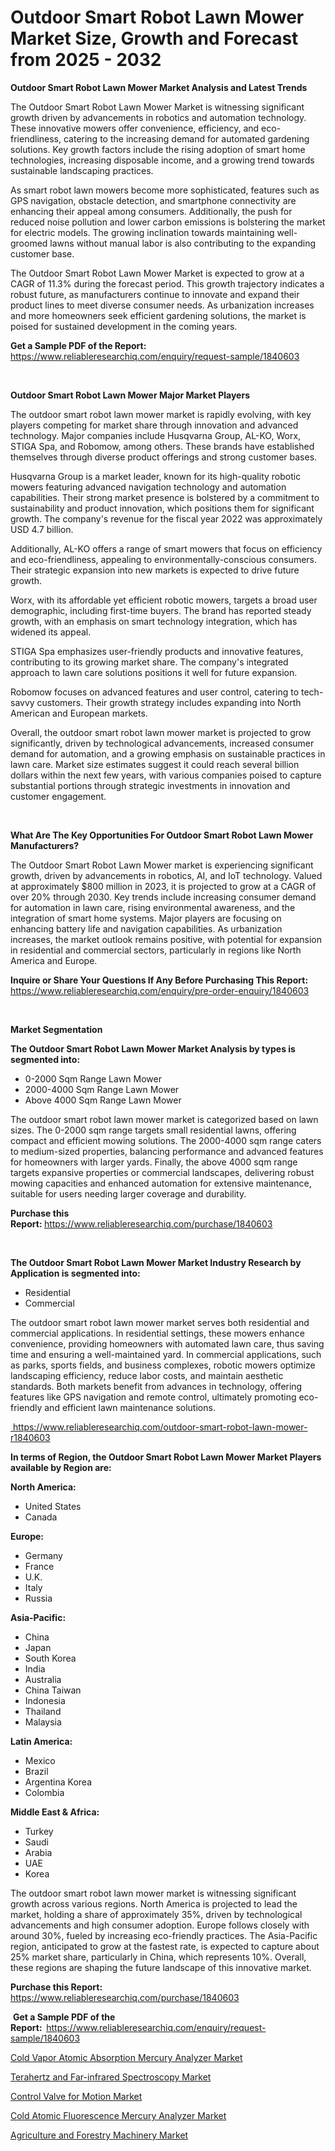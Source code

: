 <p><h1>Outdoor Smart Robot Lawn Mower Market Size, Growth and Forecast from 2025 - 2032</h1></p><p><strong>Outdoor Smart Robot Lawn Mower Market Analysis and Latest Trends</strong></p>
<p><p>The Outdoor Smart Robot Lawn Mower Market is witnessing significant growth driven by advancements in robotics and automation technology. These innovative mowers offer convenience, efficiency, and eco-friendliness, catering to the increasing demand for automated gardening solutions. Key growth factors include the rising adoption of smart home technologies, increasing disposable income, and a growing trend towards sustainable landscaping practices. </p><p>As smart robot lawn mowers become more sophisticated, features such as GPS navigation, obstacle detection, and smartphone connectivity are enhancing their appeal among consumers. Additionally, the push for reduced noise pollution and lower carbon emissions is bolstering the market for electric models. The growing inclination towards maintaining well-groomed lawns without manual labor is also contributing to the expanding customer base.</p><p>The Outdoor Smart Robot Lawn Mower Market is expected to grow at a CAGR of 11.3% during the forecast period. This growth trajectory indicates a robust future, as manufacturers continue to innovate and expand their product lines to meet diverse consumer needs. As urbanization increases and more homeowners seek efficient gardening solutions, the market is poised for sustained development in the coming years.</p></p>
<p><strong>Get a Sample PDF of the Report:&nbsp;</strong> <a href="https://www.reliableresearchiq.com/enquiry/request-sample/1840603?utm_campaign=1082&utm_medium=2&utm_source=Github&utm_content=ia&utm_term=12042025&utm_id=outdoor-smart-robot-lawn-mower">https://www.reliableresearchiq.com/enquiry/request-sample/1840603</a></p>
<p>&nbsp;</p>
<p><strong>Outdoor Smart Robot Lawn Mower Major Market Players</strong></p>
<p><p>The outdoor smart robot lawn mower market is rapidly evolving, with key players competing for market share through innovation and advanced technology. Major companies include Husqvarna Group, AL-KO, Worx, STIGA Spa, and Robomow, among others. These brands have established themselves through diverse product offerings and strong customer bases.</p><p>Husqvarna Group is a market leader, known for its high-quality robotic mowers featuring advanced navigation technology and automation capabilities. Their strong market presence is bolstered by a commitment to sustainability and product innovation, which positions them for significant growth. The company's revenue for the fiscal year 2022 was approximately USD 4.7 billion.</p><p>Additionally, AL-KO offers a range of smart mowers that focus on efficiency and eco-friendliness, appealing to environmentally-conscious consumers. Their strategic expansion into new markets is expected to drive future growth.</p><p>Worx, with its affordable yet efficient robotic mowers, targets a broad user demographic, including first-time buyers. The brand has reported steady growth, with an emphasis on smart technology integration, which has widened its appeal. </p><p>STIGA Spa emphasizes user-friendly products and innovative features, contributing to its growing market share. The company's integrated approach to lawn care solutions positions it well for future expansion.</p><p>Robomow focuses on advanced features and user control, catering to tech-savvy customers. Their growth strategy includes expanding into North American and European markets.</p><p>Overall, the outdoor smart robot lawn mower market is projected to grow significantly, driven by technological advancements, increased consumer demand for automation, and a growing emphasis on sustainable practices in lawn care. Market size estimates suggest it could reach several billion dollars within the next few years, with various companies poised to capture substantial portions through strategic investments in innovation and customer engagement.</p></p>
<p>&nbsp;</p>
<p><strong>What Are The Key Opportunities For Outdoor Smart Robot Lawn Mower Manufacturers?</strong></p>
<p><p>The Outdoor Smart Robot Lawn Mower market is experiencing significant growth, driven by advancements in robotics, AI, and IoT technology. Valued at approximately $800 million in 2023, it is projected to grow at a CAGR of over 20% through 2030. Key trends include increasing consumer demand for automation in lawn care, rising environmental awareness, and the integration of smart home systems. Major players are focusing on enhancing battery life and navigation capabilities. As urbanization increases, the market outlook remains positive, with potential for expansion in residential and commercial sectors, particularly in regions like North America and Europe.</p></p>
<p><strong>Inquire or Share Your Questions If Any Before Purchasing This Report:</strong> <a href="https://www.reliableresearchiq.com/enquiry/pre-order-enquiry/1840603?utm_campaign=1082&utm_medium=2&utm_source=Github&utm_content=ia&utm_term=12042025&utm_id=outdoor-smart-robot-lawn-mower">https://www.reliableresearchiq.com/enquiry/pre-order-enquiry/1840603</a></p>
<p>&nbsp;</p>
<p><strong>Market Segmentation</strong></p>
<p><strong>The Outdoor Smart Robot Lawn Mower Market Analysis by types is segmented into:</strong></p>
<p><ul><li>0-2000 Sqm Range Lawn Mower</li><li>2000-4000 Sqm Range Lawn Mower</li><li>Above 4000 Sqm Range Lawn Mower</li></ul></p>
<p><p>The outdoor smart robot lawn mower market is categorized based on lawn sizes. The 0-2000 sqm range targets small residential lawns, offering compact and efficient mowing solutions. The 2000-4000 sqm range caters to medium-sized properties, balancing performance and advanced features for homeowners with larger yards. Finally, the above 4000 sqm range targets expansive properties or commercial landscapes, delivering robust mowing capacities and enhanced automation for extensive maintenance, suitable for users needing larger coverage and durability.</p></p>
<p><strong>Purchase this Report:&nbsp;</strong><a href="https://www.reliableresearchiq.com/purchase/1840603?utm_campaign=1082&utm_medium=2&utm_source=Github&utm_content=ia&utm_term=12042025&utm_id=outdoor-smart-robot-lawn-mower">https://www.reliableresearchiq.com/purchase/1840603</a></p>
<p>&nbsp;</p>
<p><strong>The Outdoor Smart Robot Lawn Mower Market Industry Research by Application is segmented into:</strong></p>
<p><ul><li>Residential</li><li>Commercial</li></ul></p>
<p><p>The outdoor smart robot lawn mower market serves both residential and commercial applications. In residential settings, these mowers enhance convenience, providing homeowners with automated lawn care, thus saving time and ensuring a well-maintained yard. In commercial applications, such as parks, sports fields, and business complexes, robotic mowers optimize landscaping efficiency, reduce labor costs, and maintain aesthetic standards. Both markets benefit from advances in technology, offering features like GPS navigation and remote control, ultimately promoting eco-friendly and efficient lawn maintenance solutions.</p></p>
<p><a href="https://www.reliableresearchiq.com/outdoor-smart-robot-lawn-mower-r1840603?utm_campaign=1082&utm_medium=2&utm_source=Github&utm_content=ia&utm_term=12042025&utm_id=outdoor-smart-robot-lawn-mower">&nbsp;https://www.reliableresearchiq.com/outdoor-smart-robot-lawn-mower-r1840603</a></p>
<p><strong>In terms of Region, the Outdoor Smart Robot Lawn Mower Market Players available by Region are:</strong></p>
<p>
    <p> <strong> North America: </strong>
        <ul>
            <li>United States</li>
            <li>Canada</li>
        </ul>
        </p> 
    <p> <strong> Europe: </strong>
        <ul>
            <li>Germany</li>
            <li>France</li>
            <li>U.K.</li>
            <li>Italy</li>
            <li>Russia</li>
        </ul>
        </p> 
    <p> <strong> Asia-Pacific: </strong>
        <ul>
            <li>China</li>
            <li>Japan</li>
            <li>South Korea</li>
            <li>India</li>
            <li>Australia</li>
            <li>China Taiwan</li>
            <li>Indonesia</li>
            <li>Thailand</li>
            <li>Malaysia</li>
        </ul>
        </p> 
    <p> <strong> Latin America: </strong>
        <ul>
            <li>Mexico</li>
            <li>Brazil</li>
            <li>Argentina Korea</li>
            <li>Colombia</li>
        </ul>
        </p> 
    <p> <strong> Middle East & Africa: </strong>
        <ul>
            <li>Turkey</li>
            <li>Saudi</li>
            <li>Arabia</li>
            <li>UAE</li>
            <li>Korea</li>
        </ul>
    </p>
    </p>
<p><p>The outdoor smart robot lawn mower market is witnessing significant growth across various regions. North America is projected to lead the market, holding a share of approximately 35%, driven by technological advancements and high consumer adoption. Europe follows closely with around 30%, fueled by increasing eco-friendly practices. The Asia-Pacific region, anticipated to grow at the fastest rate, is expected to capture about 25% market share, particularly in China, which represents 10%. Overall, these regions are shaping the future landscape of this innovative market.</p></p>
<p><strong>Purchase this Report: </strong><a href="https://www.reliableresearchiq.com/purchase/1840603?utm_campaign=1082&utm_medium=2&utm_source=Github&utm_content=ia&utm_term=12042025&utm_id=outdoor-smart-robot-lawn-mower">https://www.reliableresearchiq.com/purchase/1840603</a></p>
<p>&nbsp;<strong>Get a Sample PDF of the Report:&nbsp;&nbsp;</strong><a href="https://www.reliableresearchiq.com/enquiry/request-sample/1840603?utm_campaign=1082&utm_medium=2&utm_source=Github&utm_content=ia&utm_term=12042025&utm_id=outdoor-smart-robot-lawn-mower">https://www.reliableresearchiq.com/enquiry/request-sample/1840603</a></p>
<p><strong></strong></p>
<p><p><a href="https://github.com/mathastilley812967/Market-Research-Report-List-1/blob/main/cold-vapor-atomic-absorption-mercury-analyzer-market.md?utm_campaign=1082&utm_medium=2&utm_source=Github&utm_content=ia&utm_term=12042025&utm_id=outdoor-smart-robot-lawn-mower">Cold Vapor Atomic Absorption Mercury Analyzer Market</a></p><p><a href="https://github.com/NarcisoFerry/Market-Research-Report-List-2/blob/main/terahertz-and-far-infrared-spectroscopy-market.md?utm_campaign=1082&utm_medium=2&utm_source=Github&utm_content=ia&utm_term=12042025&utm_id=outdoor-smart-robot-lawn-mower">Terahertz and Far-infrared Spectroscopy Market</a></p><p><a href="https://github.com/kathiestrine5ty/Market-Research-Report-List-2/blob/main/control-valve-for-motion-market.md?utm_campaign=1082&utm_medium=2&utm_source=Github&utm_content=ia&utm_term=12042025&utm_id=outdoor-smart-robot-lawn-mower">Control Valve for Motion Market</a></p><p><a href="https://github.com/sadimsamid/Market-Research-Report-List-1/blob/main/cold-atomic-fluorescence-mercury-analyzer-market.md?utm_campaign=1082&utm_medium=2&utm_source=Github&utm_content=ia&utm_term=12042025&utm_id=outdoor-smart-robot-lawn-mower">Cold Atomic Fluorescence Mercury Analyzer Market</a></p><p><a href="https://github.com/mayabungard8092/Market-Research-Report-List-1/blob/main/agriculture-and-forestry-machinery-market.md?utm_campaign=1082&utm_medium=2&utm_source=Github&utm_content=ia&utm_term=12042025&utm_id=outdoor-smart-robot-lawn-mower">Agriculture and Forestry Machinery Market</a></p></p>
